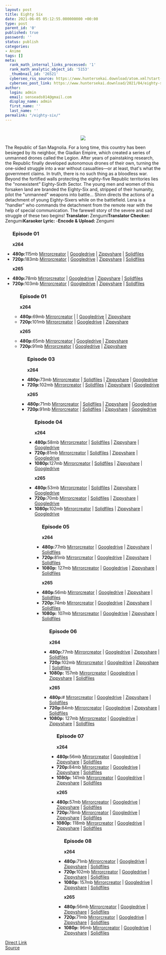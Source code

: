 ```yaml
---
layout: post
title: Eighty Six
date: 2021-06-05 05:12:55.000000000 +00:00
type: post
parent_id: '0'
published: true
password: ''
status: publish
categories:
- Anime
tags: []
meta:
  rank_math_internal_links_processed: '1'
  rank_math_analytic_object_id: '5153'
  _thumbnail_id: '26521'
  cyberseo_rss_source: https://www.huntersekai.download/atom.xml?start-index=1
  cyberseo_post_link: https://www.huntersekai.download/2021/04/eighty-six.html
author:
  login: admin
  email: senseads014@gmail.com
  display_name: admin
  first_name: ''
  last_name: ''
permalink: "/eighty-six/"
---
```

<p> <a class="popup" data-target="41457"></a>
<div class="separator" style="clear: both;"><a href="https://1.bp.blogspot.com/-TNR5-SzuFu8/YHKihBLgQ_I/AAAAAAAAIGo/OODiI7cMijAPKlE5m9Psa2JgZLHwnz8cQCLcBGAsYHQ/s0/110843.webp" style="display: block; padding: 1em 0; text-align: center; "><img alt="" border="0" data-original-height="319" data-original-width="225" src="{{ site.baseurl }}/assets/2021/06/110843.webp" /></a></div>
<div class="separator" style="clear: both; text-align: center;"><a href="https://1.bp.blogspot.com/-TNR5-SzuFu8/YHKihBLgQ_I/AAAAAAAAIGo/OODiI7cMijAPKlE5m9Psa2JgZLHwnz8cQCLcBGAsYHQ/s0/110843.webp" imageanchor="1" style="margin-left: 1em; margin-right: 1em;"><img border="0" data-original-height="318" data-original-width="225" src="{{ site.baseurl }}/assets/2021/06/110843.webp" /></a></div>
<p>The Republic of San Magnolia. For a long time, this country has been besieged by its neighbor, the Giadian Empire, which created a series of unmanned drones called the Legion. After years of painstaking research, the Republic finally developed autonomous drones of their own, turning the one-sided struggle into a war without casualties—or at least, that's what the government claims. In truth, there is no such thing as a bloodless war. Beyond the fortified walls protecting the eighty-five Republic territories lies the "nonexistent" Eighty-Sixth Sector. The young men and women of this forsaken land are branded the Eighty-Six and, stripped of their humanity, pilot the "unmanned" weapons into battle... Shinn directs the actions of a detachment of young Eighty-Sixers while on the battlefield. Lena is a "handler" who commands the detachment from the remote rear with the help of special communication. The farewell story of the severe and sad struggle of these two begins! <a name="more"></a>
<pekerja><b>Translator: </b><span>Zengumi</span><b>Translator Checker: </b><span>Zengumi</span><b>Karaoker Lyric: </b><span>-</span><b>Encode & Upload: </b><span>Zengumi</span></pekerja>
<div class="dl">
<ul />
<h3>Episode 01</h3>
<p><strong>x264</strong>
<li><b>480p:</b><span id="size">115mb</span> <a href="https://mir.cr/0NGUOZ6Q">Mirrorcreator</a> | <a href="https://drive.google.com/file/d/11rNNFMKwpqECkoqA9AoQQtv0Z6q10X0a/view?usp=drivesdk">Googledrive</a> | <a href="https://www46.zippyshare.com/v/HoCmaqc4/file.html">Zippyshare</a> | <a href="https://www.solidfiles.com/v/YL2QXZr8R42RK">Solidfiles</a></li>
<li><b>720p:</b><span id="size">183mb</span> <a href="https://mir.cr/0XL85TBZ">Mirrorcreator</a> | <a href="https://drive.google.com/file/d/1JulD4XM2nT6WrWgy1HHwf1B9BuWsfzaP/view?usp=drivesdk">Googledrive</a> | <a href="https://www67.zippyshare.com/v/MUYNrePI/file.html">Zippyshare</a> | <a href="https://www.solidfiles.com/v/g6WyXpBVrNXKd">Solidfiles</a></li>
<p> <strong>x265</strong>
<li><b>480p:</b><span id="size">78mb</span> <a href="https://mir.cr/1KKU89HP">Mirrorcreator</a> | <a href="https://drive.google.com/file/d/11Kv6sIlJqXfeP1BwfOXmhJQ-9FT4CnP0/view?usp=drivesdk">Googledrive</a> | <a href="https://www46.zippyshare.com/v/hSFyejTg/file.html">Zippyshare</a> | <a href="https://www.solidfiles.com/v/a4Wm88gx66646">Solidfiles</a></li>
<li><b>720p:</b><span id="size">103mb</span> <a href="https://mir.cr/JEN4MQEG">Mirrorcreator</a> | <a href="https://drive.google.com/file/d/1j8ZKuPqBV_FhpX4cS7dVHhtYanHXHwdD/view?usp=drivesdk">Googledrive</a> | <a href="https://www60.zippyshare.com/v/t5hOUZpv/file.html">Zippyshare</a> | <a href="https://www.solidfiles.com/v/782Ndd7a83jzL">Solidfiles</a></li>
<ul />
<h3>Episode 01</h3>
<p><strong>x264</strong>
<li><b>480p:</b><span id="size">69mb</span> <a href="https://mir.cr/14GPRLPW">Mirrorcreator</a> | | <a href="https://drive.google.com/file/d/1NbSPqTcsySQ6u9vwyGtSdZugPE2pxEoj/view?usp=drivesdk">Googledrive</a> | <a href="https://www103.zippyshare.com/v/BhxX1LCT/file.html">Zippyshare</a></li>
<li><b>720p:</b><span id="size">101mb</span> <a href="https://mir.cr/0EYKZWNF">Mirrorcreator</a> | <a href="https://drive.google.com/file/d/1E2P3OibhzhkyoHisFo7F0bJ6y5yTfbKc/view?usp=drivesdk">Googledrive</a> | <a href="https://www84.zippyshare.com/v/HfOXVhnN/file.html">Zippyshare</a></li>
<p> <strong>x265</strong>
<li><b>480p:</b><span id="size">65mb</span> <a href="https://mir.cr/1KKU89HP">Mirrorcreator</a> | <a href="https://drive.google.com/file/d/1PIfFHTSOMdTDgO8wzCqAYLEBjJyO-Se3/view?usp=drivesdk">Googledrive</a> | <a href="https://www84.zippyshare.com/v/XxILRIYB/file.html">Zippyshare</a></li>
<li><b>720p:</b><span id="size">91mb</span> <a href="https://mir.cr/JEN4MQEG">Mirrorcreator</a> | <a href="https://drive.google.com/file/d/1EB8gz85Fu_K7i7MsbgmNVdgyV6seTCKD/view?usp=drivesdk">Googledrive</a> | <a href="https://www45.zippyshare.com/v/jydAHwgF/file.html">Zippyshare</a></li>
<ul />
<h3>Episode 03</h3>
<p><strong>x264</strong>
<li><b>480p:</b><span id="size">73mb</span> <a href="https://mir.cr/GQFDCG0D">Mirrorcreator</a> | <a href="https://www.solidfiles.com/v/2dAqx8GBNKDv5">Solidfiles</a> | <a href="https://www62.zippyshare.com/v/4OrxjCNX/file.html">Zippyshare</a> | <a href="https://drive.google.com/file/d/1Fa1FLK2OubeUoPlsgGyHbjuHoBS2hhqn/view?usp=drivesdk">Googledrive</a></li>
<li><b>720p:</b><span id="size">102mb</span> <a href="https://mir.cr/5Q5Q1TH7">Mirrorcreator</a> | <a href="https://www.solidfiles.com/v/a4qQ2D24NBALv">Solidfiles</a> | <a href="https://www42.zippyshare.com/v/YoTdehoH/file.html">Zippyshare</a> | <a href="https://drive.google.com/file/d/1ypoeA8WT3LpDkEyIztve1D-OHcXYMNlz/view?usp=drivesdk">Googledrive</a></li>
<p> <strong>x265</strong>
<li><b>480p:</b><span id="size">71mb</span> <a href="https://mir.cr/1LK4G1XP">Mirrorcreator</a> | <a href="https://www.solidfiles.com/v/3dMrxBMevn4Yn">Solidfiles</a> | <a href="https://www73.zippyshare.com/v/sd2XAYYY/file.html">Zippyshare</a> | <a href="https://drive.google.com/file/d/1q56-ECWxDxRXQcPUMGtja2_o-ZnYj32-/view?usp=drivesdk">Googledrive</a></li>
<li><b>720p:</b><span id="size">91mb</span> <a href="https://mir.cr/1KPMKITL">Mirrorcreator</a> | <a href="https://www.solidfiles.com/v/YLnz4KPrmD8XN">Solidfiles</a> | <a href="https://www120.zippyshare.com/v/hXzSgE6t/file.html">Zippyshare</a> | <a href="https://drive.google.com/file/d/1iafeFi2b9PHj4JASvhjjEWgWxnTWqaQC/view?usp=drivesdk">Googledrive</a></li>
<ul />
<h3>Episode 04</h3>
<p><strong>x264</strong>
<li><b>480p:</b><span id="size">58mb</span> <a href="https://mir.cr/1AT0UVDT">Mirrorcreator</a> | <a href="https://www.solidfiles.com/v/jQXZPpLxgRqa5">Solidfiles</a> | <a href="https://www4.zippyshare.com/v/4wb37FT5/file.html">Zippyshare</a> | <a href="https://drive.google.com/file/d/1JZI_tvIcBtQCJpOhdi2qyxPIcOjs_yr0/view?usp=drivesdk">Googledrive</a></li>
<li><b>720p:</b><span id="size">81mb</span> <a href="https://mir.cr/1SN5IIE7">Mirrorcreator</a> | <a href="https://www.solidfiles.com/v/6GaKKmx6KVBDL">Solidfiles</a> | <a href="https://www2.zippyshare.com/v/xRZlR3AZ/file.html">Zippyshare</a> | <a href="https://drive.google.com/file/d/1JRtlbXaJufH39eibL80wEDZEW9shlJPH/view?usp=drivesdk">Googledrive</a></li>
<li><b>1080p:</b><span id="size">127mb</span> <a href="https://mir.cr/LBVZIKHB">Mirrorcreator</a> | <a href="https://www.solidfiles.com/v/AWnxPQMRe3zRm">Solidfiles</a> | <a href="https://www84.zippyshare.com/v/D5kz7p06/file.html">Zippyshare</a> | <a href="https://drive.google.com/file/d/1JWFYT-nTkJlvRgX09WyC5_bH21ZcRyem/view?usp=drivesdk">Googledrive</a></li>
<p> <strong>x265</strong>
<li><b>480p:</b><span id="size">53mb</span> <a href="https://mir.cr/11ARUOHD">Mirrorcreator</a> | <a href="https://www.solidfiles.com/v/LK5xW2XrrvKjR">Solidfiles</a> | <a href="https://www113.zippyshare.com/v/Mmp3mrwd/file.html">Zippyshare</a> | <a href="https://drive.google.com/file/d/1H0-CJZx9QPXJhrcGf_nNyueLgn3sn1hs/view?usp=drivesdk">Googledrive</a></li>
<li><b>720p:</b><span id="size">70mb</span> <a href="https://mir.cr/LG0CA27A">Mirrorcreator</a> | <a href="https://www.solidfiles.com/v/xVKeed2xxxAW8">Solidfiles</a> | <a href="https://www85.zippyshare.com/v/PDeMW6Wc/file.html">Zippyshare</a> | <a href="https://drive.google.com/file/d/1iQDGs2GYQqxreL_c0eiA-XFza5MmhS57/view?usp=drivesdk">Googledrive</a></li>
<li><b>1080p:</b><span id="size">102mb</span> <a href="https://mir.cr/0SE4107W">Mirrorcreator</a> | <a href="https://www.solidfiles.com/v/MW2xQRVBN5NXR">Solidfiles</a> | <a href="https://www108.zippyshare.com/v/1fihbnm9/file.html">Zippyshare</a> | <a href="https://drive.google.com/file/d/1CKVfwRB2Si78lA-hPrxYcb03-OotvIPs/view?usp=drivesdk">Googledrive</a></li>
<ul />
<h3>Episode 05</h3>
<p><strong>x264</strong>
<li><b>480p:</b><span id="size">77mb</span> <a href="https://mir.cr/7TEPMTDW">Mirrorcreator</a> | <a href="https://drive.google.com/file/d/1SJO3KgXgryHIq33kYPX4w88DuABTnniw/view?usp=drivesdk">Googledrive</a> | <a href="https://www78.zippyshare.com/v/ehVG5VTt/file.html">Zippyshare</a> | <a href="https://www.solidfiles.com/v/eW6RBMGqBaK7L">Solidfiles</a></li>
<li><b>720p:</b><span id="size">81mb</span> <a href="https://mir.cr/0KLYIBIB">Mirrorcreator</a> | <a href="https://drive.google.com/file/d/1N7usjdldB8oDA_whWyRSKSlbhuIqHgYe/view?usp=drivesdk">Googledrive</a> | <a href="https://www27.zippyshare.com/v/tRtmQBp1/file.html">Zippyshare</a> | <a href="https://www.solidfiles.com/v/vNzprmkNvg532">Solidfiles</a></li>
<li><b>1080p:</b> <span id="size">127mb</span> <a href="https://mir.cr/0PG6H586">Mirrorcreator</a> | <a href="#">Googledrive</a> | <a href="https://www97.zippyshare.com/v/93mKAno1/file.html">Zippyshare</a> | <a href="https://www.solidfiles.com/v/GWvK8NQ6MGzyq">Solidfiles</a></li>
<p> <strong>x265</strong>
<li><b>480p:</b><span id="size">56mb</span> <a href="https://mir.cr/0VNHTPLX">Mirrorcreator</a> | <a href="https://drive.google.com/file/d/1wSmIL5nlBy8ypbcmu3bmgH8hVUBIC8Av/view?usp=drivesdk">Googledrive</a> | <a href="https://www93.zippyshare.com/v/hNHZILns/file.html">Zippyshare</a> | <a href="https://www.solidfiles.com/v/6GdPK5y2Kk6wL">Solidfiles</a></li>
<li><b>720p:</b><span id="size">74mb</span> <a href="https://mir.cr/1WEGVI0X">Mirrorcreator</a> | <a href="https://drive.google.com/file/d/1euwGStP5uxL17yKp-nAjQ8w76c8VNGWM/view?usp=drivesdk">Googledrive</a> | <a href="https://www116.zippyshare.com/v/3EBWgpM1/file.html">Zippyshare</a> | <a href="https://www.solidfiles.com/v/NV4jyMQ4jpr3q">Solidfiles</a></li>
<li><b>1080p:</b> <span id="size">107mb</span> <a href="https://mir.cr/0DH0ZFOF">Mirrorcreator</a> | <a href="https://drive.google.com/file/d/14KcmLudaBRyLq5g_0c1Kluf96sodvK1q/view?usp=drivesdk">Googledrive</a> | <a href="https://www120.zippyshare.com/v/iromimw3/file.html">Zippyshare</a> | <a href="https://www.solidfiles.com/v/BVRjGDPBg2G6w">Solidfiles</a></li>
<ul />
<h3>Episode 06</h3>
<p><strong>x264</strong>
<li><b>480p:</b><span id="size">77mb</span> <a href="https://mir.cr/0GVZVYWU">Mirrorcreator</a> | <a href="https://drive.google.com/file/d/127vgLHq0bzJbypWtSsx0T3bfc5lskvlm/view?usp=drivesdk">Googledrive</a> | <a href="https://www78.zippyshare.com/v/JRmVIMYt/file.html">Zippyshare</a> | <a href="https://www.solidfiles.com/v/pddP2a5e37pAN">Solidfiles</a></li>
<li><b>720p:</b><span id="size">102mb</span> <a href="https://mir.cr/1UXCHNTK">Mirrorcreator</a> | <a href="https://drive.google.com/file/d/1Rge-DEK2VpY68EKWuyK9bsd8TcOvxoxz/view?usp=drivesdk">Googledrive</a> | <a href="https://www70.zippyshare.com/v/XqJdaEhh/file.html">Zippyshare</a> | <a href="https://www.solidfiles.com/v/YLLrjYzD7wevm">Solidfiles</a></li>
<li><b>1080p:</b> <span id="size">157mb</span> <a href="https://mir.cr/1QCVHPHL">Mirrorcreator</a> | <a href="https://drive.google.com/file/d/1A1NxYav7xxQUN58ub4tliO_MLbtq-DTw/view?usp=drivesdk">Googledrive</a> | <a href="https://www45.zippyshare.com/v/Qz8C2aq2/file.html">Zippyshare</a> | <a href="https://www.solidfiles.com/v/LKKdz7jBxNVXA">Solidfiles</a></li>
<p> <strong>x265</strong>
<li><b>480p:</b><span id="size">#</span> <a href="https://mir.cr/MTKKALGQ">Mirrorcreator</a> | <a href="https://drive.google.com/file/d/1HfO9c77Vbo3NUBHWrQ5XGeUJ7H6MJqvE/view?usp=drivesdk">Googledrive</a> | <a href="https://www86.zippyshare.com/v/sB6LIiLG/file.html">Zippyshare</a> | <a href="https://www.solidfiles.com/v/vNNwRaDvemr5R">Solidfiles</a></li>
<li><b>720p:</b><span id="size">84mb</span> <a href="https://mir.cr/M8EBILMS">Mirrorcreator</a> | <a href="https://drive.google.com/file/d/1qUgW3i7ClX69EbkBgAV1wNgGZm84rJwV/view?usp=drivesdk">Googledrive</a> | <a href="https://www114.zippyshare.com/v/dwuWcVbj/file.html">Zippyshare</a> | <a href="https://www.solidfiles.com/v/dNNLnRdnXy2n5">Solidfiles</a></li>
<li><b>1080p:</b> <span id="size">127mb</span> <a href="https://mir.cr/6TDFRJVE">Mirrorcreator</a> | <a href="https://drive.google.com/file/d/1IABgnZUQrAj2nT4XmomFb1qJ2B4k_lbS/view?usp=drivesdk">Googledrive</a> | <a href="https://www66.zippyshare.com/v/kD8IGvbF/file.html">Zippyshare</a> | <a href="https://www.solidfiles.com/v/Dee6aRkqK88rW">Solidfiles</a></li>
<ul />
<h3>Episode 07</h3>
<p><strong>x264</strong>
<li><b>480p:</b><span id="size">56mb</span> <a href="https://mir.cr/QPTFWPDY">Mirrorcreator</a> | <a href="https://drive.google.com/file/d/1kyuqbw6XbI4MswTTIXef-yu-IXyUUFgq/view?usp=drivesdk">Googledrive</a> | <a href="https://www69.zippyshare.com/v/ZemdZbVB/file.html">Zippyshare</a> | <a href="https://www.solidfiles.com/v/W88znNk5nNw6L">Solidfiles</a></li>
<li><b>720p:</b><span id="size">84mb</span> <a href="https://mir.cr/L4WX4WJS">Mirrorcreator</a> | <a href="https://drive.google.com/file/d/1k74jqAwL_DXahgMUznLUlZAxUonkUaq-/view?usp=drivesdk">Googledrive</a> | <a href="https://www74.zippyshare.com/v/o1c6I6cI/file.html">Zippyshare</a> | <a href="https://www.solidfiles.com/v/qddXBZgWBX346">Solidfiles</a></li>
<li><b>1080p:</b> <span id="size">141mb</span> <a href="https://mir.cr/16FP28N9">Mirrorcreator</a> | <a href="https://drive.google.com/file/d/1yFtkavtFOiEJ3Nysy2v8w-6o_prME_qf/view?usp=drivesdk">Googledrive</a> | <a href="https://www20.zippyshare.com/v/SBoP05zN/file.html">Zippyshare</a> | <a href="https://www.solidfiles.com/v/2dYDrDBnQBVmv">Solidfiles</a></li>
<p> <strong>x265</strong>
<li><b>480p:</b><span id="size">57mb</span> <a href="https://mir.cr/Z1HF9CSC">Mirrorcreator</a> | <a href="https://drive.google.com/file/d/1F7tohJGJp8lPfm4-CC6YpR78vgmRCbus/view?usp=drivesdk">Googledrive</a> | <a href="https://www7.zippyshare.com/v/l6YuyJFL/file.html">Zippyshare</a> | <a href="https://www.solidfiles.com/v/nkkQDLepAaAe6">Solidfiles</a></li>
<li><b>720p:</b><span id="size">78mb</span> <a href="https://mir.cr/IW3PZAEN">Mirrorcreator</a> | <a href="https://drive.google.com/file/d/14P1QTkoC_b-MnYtQ0jD_QD0xs6nJxtS5/view?usp=drivesdk">Googledrive</a> | <a href="https://www107.zippyshare.com/v/QwR6f4wQ/file.html">Zippyshare</a> | <a href="https://www.solidfiles.com/v/a44ezyB6Yxvya">Solidfiles</a></li>
<li><b>1080p:</b> <span id="size">118mb</span> <a href="https://mir.cr/63TOTRDA ">Mirrorcreator</a> | <a href="https://drive.google.com/file/d/1hFnN7VeJsoQ-NABMrhiqlDg-aSqVkySC/view?usp=drivesdk">Googledrive</a> | <a href="https://www115.zippyshare.com/v/3sMzZrkm/file.html">Zippyshare</a> | <a href="https://www.solidfiles.com/v/y66axyqW8GZRQ">Solidfiles</a></li>
<ul />
<h3>Episode 08</h3>
<p><strong>x264</strong>
<li><b>480p:</b><span id="size">71mb</span> <a href="https://mir.cr/EDHNYTZE">Mirrorcreator</a> | <a href="https://drive.google.com/file/d/1e6OI-It3Nd7cM8Lt9bwOMOmaOFzvO-lh/view?usp=drivesdk">Googledrive</a> | <a href="https://www65.zippyshare.com/v/xij0S65z/file.html">Zippyshare</a> | <a href="https://www.solidfiles.com/v/DeVkrN2qYWkXG">Solidfiles</a></li>
<li><b>720p:</b><span id="size">102mb</span> <a href="https://mir.cr/1EO6NQST">Mirrorcreator</a> | <a href="https://drive.google.com/file/d/1JbbtlbiqDEKsH7NURsRsNfagaMSwZs6J/view?usp=drivesdk">Googledrive</a> | <a href="https://www57.zippyshare.com/v/X96P1Y8E/file.html">Zippyshare</a> | <a href="https://www.solidfiles.com/v/78M2zNe6xD8XW">Solidfiles</a></li>
<li><b>1080p:</b> <span id="size">157mb</span> <a href="https://mir.cr/BZNVMWHI">Mirrorcreator</a> | <a href="https://drive.google.com/file/d/1b8x7f-aBaSlk08iZz4tn52bDRep2M6M-/view?usp=drivesdk">Googledrive</a> | <a href="https://www52.zippyshare.com/v/ldd2lQtt/file.html">Zippyshare</a> | <a href="https://www.solidfiles.com/v/GWnGzVK5LmzDx">Solidfiles</a></li>
<p> <strong>x265</strong>
<li><b>480p:</b><span id="size">56mb</span> <a href="https://mir.cr/1SKRCF23">Mirrorcreator</a> | <a href="https://drive.google.com/file/d/1QETeFkfCf3_W4NV0UM4qaSlfOKYXuSR7/view?usp=drivesdk">Googledrive</a> | <a href="https://www46.zippyshare.com/v/ipqmLxt0/file.html">Zippyshare</a> | <a href="https://www.solidfiles.com/v/XLw2AxvNryxDX">Solidfiles</a></li>
<li><b>720p:</b><span id="size">71mb</span> <a href="https://mir.cr/1RG4XDRZ">Mirrorcreator</a> | <a href="https://drive.google.com/file/d/13J3CUxPkhgWjzeBT3oDRJo3oFkRkREe1/view?usp=drivesdk">Googledrive</a> | <a href="https://www11.zippyshare.com/v/mM5q0oC4/file.html">Zippyshare</a> | <a href="https://www.solidfiles.com/v/YLP2YQQGYVX56">Solidfiles</a></li>
<li><b>1080p:</b> <span id="size">96mb</span> <a href="https://mir.cr/0WGLI7GA">Mirrorcreator</a> | <a href="https://drive.google.com/file/d/1PzkTra4KImkI7A5PV2sw2VbRNUNud4IJ/view?usp=drivesdk">Googledrive</a> | <a href="https://www15.zippyshare.com/v/KVecXUbY/file.html">Zippyshare</a> | <a href="https://www.solidfiles.com/v/NVgaN3jnKYYmM">Solidfiles</a></li>
</div>
<link rel="stylesheet" href="https://cdnjs.cloudflare.com/ajax/libs/font-awesome/4.7.0/css/font-awesome.min.css" />
<div class="divbtn"> <a href="https://handymansurrender.com/fihup8buzv?key=94550f7ce39444073321dde3b8782f97" class="btn"><i class="fa fa-download"></i> Direct Link</a> <br /><a href="https://www.huntersekai.download/2021/04/eighty-six.html">Source</a> </div>
